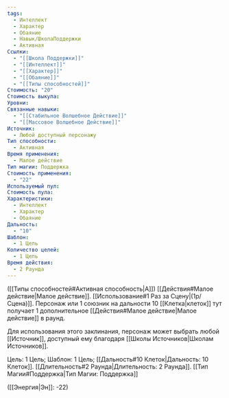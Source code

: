 ```yaml
---
tags:
  - Интеллект
  - Характер
  - Обаяние
  - Навык/ШколаПоддержки
  - Активная
Ссылки:
  - "[[Школа Поддержки]]"
  - "[[Интеллект]]"
  - "[[Характер]]"
  - "[[Обаяние]]"
  - "[[Типы способностей]]"
Стоимость: "20"
Стоимость выкупа: 
Уровни: 
Связанные навыки:
  - "[[Стабильное Волшебное Действие]]"
  - "[[Массовое Волшебное Действие]]"
Источник:
  - Любой доступный персонажу
Тип способности:
  - Активная
Время применения:
  - Малое действие
Тип магии: Поддержка
Стоимость применения:
  - "22"
Используемый пул: 
Стоимость пула: 
Характеристики:
  - Интеллект
  - Характер
  - Обаяние
Дальность:
  - "10"
Шаблон:
  - 1 Цель
Количество целей:
  - 1 Цель
Время действия:
  - 2 Раунда
---
```

([[Типы способностей#Активная способность|А]]) [[Действия#Малое действие|Малое действие]]. [[Использование#1 Раз за Сцену|(1р/Сцена)]]. Персонаж или 1 союзник на дальности 10 [[Клетка|клеток]] тут получает 1 дополнительное [[Действия#Малое действие|Малое действие]] в раунд. 

Для использования этого заклинания, персонаж может выбрать любой [[Источник]], доступный ему благодаря [[Школы Источников|Школам Источников]]. 

Цель: 1 Цель; Шаблон: 1 Цель; [[Дальность#10 Клеток|Дальность: 10 Клеток]]. [[Длительность#2 Раунда|Длительность: 2 Раунда]].  [[Тип Магии#Поддержка|Тип Магии: Поддержка]]


([[Энергия|Эн]]: -22)